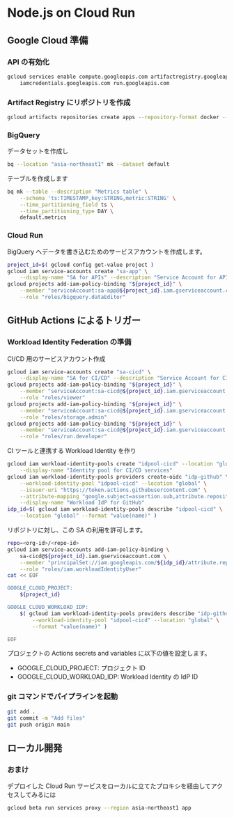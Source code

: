 Node.js on Cloud Run
=====

## Google Cloud 準備

### API の有効化

```sh
gcloud services enable compute.googleapis.com artifactregistry.googleapis.com \
    iamcredentials.googleapis.com run.googleapis.com
```

### Artifact Registry にリポジトリを作成

```sh
gcloud artifacts repositories create apps --repository-format docker --location asia-northeast1
```

### BigQuery

データセットを作成し

```sh
bq --location "asia-northeast1" mk --dataset default
```

テーブルを作成します

```sh
bq mk --table --description "Metrics table" \
    --schema 'ts:TIMESTAMP,key:STRING,metric:STRING' \
    --time_partitioning_field ts \
    --time_partitioning_type DAY \
    default.metrics
```

### Cloud Run

BigQuery へデータを書き込むためのサービスアカウントを作成します。

```sh
project_id=$( gcloud config get-value project )
gcloud iam service-accounts create "sa-app" \
    --display-name "SA for APIs" --description "Service Account for APIs"
gcloud projects add-iam-policy-binding "${project_id}" \
    --member "serviceAccount:sa-app@${project_id}.iam.gserviceaccount.com" \
    --role "roles/bigquery.dataEditor"
```

## GitHub Actions によるトリガー

### Workload Identity Federation の準備

CI/CD 用のサービスアカウント作成

```sh
gcloud iam service-accounts create "sa-cicd" \
    --display-name "SA for CI/CD" --description "Service Account for CI/CD pipelines"
gcloud projects add-iam-policy-binding "${project_id}" \
    --member "serviceAccount:sa-cicd@${project_id}.iam.gserviceaccount.com" \
    --role "roles/viewer"
gcloud projects add-iam-policy-binding "${project_id}" \
    --member "serviceAccount:sa-cicd@${project_id}.iam.gserviceaccount.com" \
    --role "roles/storage.admin"
gcloud projects add-iam-policy-binding "${project_id}" \
    --member "serviceAccount:sa-cicd@${project_id}.iam.gserviceaccount.com" \
    --role "roles/run.developer"
```

CI ツールと連携する Workload Identity を作り

```sh
gcloud iam workload-identity-pools create "idpool-cicd" --location "global" \
    --display-name "Identity pool for CI/CD services"
gcloud iam workload-identity-pools providers create-oidc "idp-github" \
    --workload-identity-pool "idpool-cicd" --location "global" \
    --issuer-uri "https://token.actions.githubusercontent.com" \
    --attribute-mapping "google.subject=assertion.sub,attribute.repository=assertion.repository" \
    --display-name "Workload IdP for GitHub"
idp_id=$( gcloud iam workload-identity-pools describe "idpool-cicd" \
    --location "global" --format "value(name)" )
```

リポジトリに対し、この SA の利用を許可します。

```sh
repo=<org-id>/<repo-id>
gcloud iam service-accounts add-iam-policy-binding \
    sa-cicd@${project_id}.iam.gserviceaccount.com \
    --member "principalSet://iam.googleapis.com/${idp_id}/attribute.repository/${repo}" \
    --role "roles/iam.workloadIdentityUser"
cat << EOF

GOOGLE_CLOUD_PROJECT:
    ${project_id}

GOOGLE_CLOUD_WORKLOAD_IDP:
    $( gcloud iam workload-identity-pools providers describe "idp-github" \
        --workload-identity-pool "idpool-cicd" --location "global" \
        --format "value(name)" )

EOF
```

プロジェクトの Actions secrets and variables に以下の値を設定します。

- GOOGLE_CLOUD_PROJECT: プロジェクト ID
- GOOGLE_CLOUD_WORKLOAD_IDP: Workload Identity の IdP ID

### git コマンドでパイプラインを起動

```sh
git add .
git commit -m "Add files"
git push origin main
```

## ローカル開発

### おまけ

デプロイした Cloud Run サービスをローカルに立てたプロキシを経由してアクセスしてみるには

```sh
gcloud beta run services proxy --region asia-northeast1 app
```
